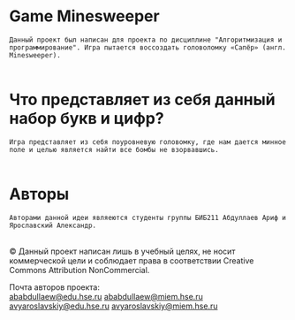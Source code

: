 # Game Minesweeper 
`Данный проект был написан для проекта по дисциплине "Алгоритмизация и программирование". Игра пытается воссоздать головоломку «Сапёр» (англ. Minesweeper).
`<br><br>

# Что представляет из себя данный набор букв и цифр?
`Игра представляет из себя поуровневую головомку, где нам дается минное поле и целью является найти все бомбы не взорвавшись.`<br><br>

# Авторы 
`Авторами данной идеи являеются студенты группы БИБ211 Абдуллаев Ариф и Ярославский Александр.`<br><br>

&copy; Данный проект написан лишь в учебный целях, не носит коммерческой цели и соблюдает права в соответствии Creative Commons Attribution NonCommercial. 

Почта авторов проекта:  
 ababdullaew@edu.hse.ru ababdullaew@miem.hse.ru \
avyaroslavskiy@edu.hse.ru avyaroslavskiy@miem.hse.ru
